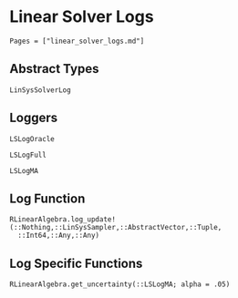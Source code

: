 # Linear Solver Logs

```@contents
Pages = ["linear_solver_logs.md"]
```


## Abstract Types

```@docs
LinSysSolverLog
```

## Loggers

```@docs
LSLogOracle

LSLogFull

LSLogMA
```

## Log Function

```@docs
RLinearAlgebra.log_update!(::Nothing,::LinSysSampler,::AbstractVector,::Tuple,
  ::Int64,::Any,::Any)
```

## Log Specific Functions

```@docs
RLinearAlgebra.get_uncertainty(::LSLogMA; alpha = .05)
```

